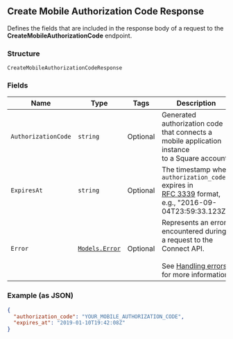 ## Create Mobile Authorization Code Response

Defines the fields that are included in the response body of
a request to the __CreateMobileAuthorizationCode__ endpoint.

### Structure

`CreateMobileAuthorizationCodeResponse`

### Fields

| Name | Type | Tags | Description |
|  --- | --- | --- | --- |
| `AuthorizationCode` | `string` | Optional | Generated authorization code that connects a mobile application instance<br>to a Square account. |
| `ExpiresAt` | `string` | Optional | The timestamp when `authorization_code` expires in<br>[RFC 3339](https://tools.ietf.org/html/rfc3339) format, e.g., "2016-09-04T23:59:33.123Z". |
| `Error` | [`Models.Error`](/doc/models/error.md) | Optional | Represents an error encountered during a request to the Connect API.<br><br>See [Handling errors](#handlingerrors) for more information. |

### Example (as JSON)

```json
{
  "authorization_code": "YOUR_MOBILE_AUTHORIZATION_CODE",
  "expires_at": "2019-01-10T19:42:08Z"
}
```


